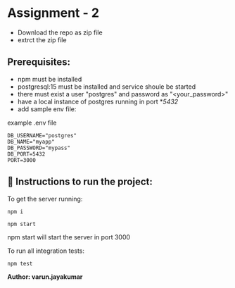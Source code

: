 # Assignment - 2

- Download the repo as zip file
- extrct the zip file

## Prerequisites:

- npm must be installed
- postgresql:15 must be installed and service shoule be started
- there must exist a user "postgres" and password as "<your_password>"
- have a local instance of postgres running in port \*_5432_
- add sample env file:

example .env file

```
DB_USERNAME="postgres"
DB_NAME="myapp"
DB_PASSWORD="mypass"
DB_PORT=5432
PORT=3000
```

## 🚀 Instructions to run the project:

To get the server running:

```
npm i

npm start
```

npm start will start the server in port 3000

To run all integration tests:

```
npm test
```

**Author: varun.jayakumar**
